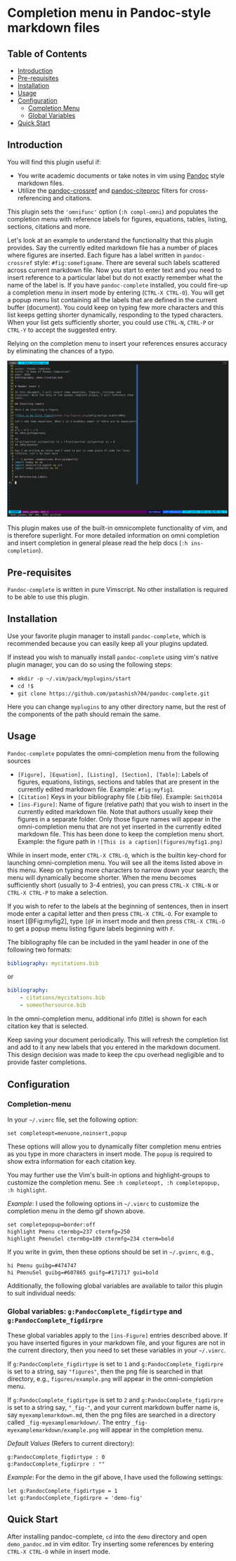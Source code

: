# Completion menu in Pandoc-style markdown files

## Table of Contents

- [Introduction](#introduction)
- [Pre-requisites](#pre-requisites)
- [Installation](#installation)
- [Usage](#Usage)
- [Configuration](#configuration)
    - [Completion Menu](#completion-menu)
    - [Global Variables](#global-variables-gpandoccomplete_figdirtype-and-gpandoccomplete_figdirpre)
- [Quick Start](#quick-start)

## Introduction

You will find this plugin useful if:

- You write academic documents or take notes in vim using
  [Pandoc](https://github.com/jgm/pandoc) style markdown files.
- Utilize the [pandoc-crossref](https://github.com/lierdakil/pandoc-crossref)
  and [pandoc-citeproc](https://github.com/jgm/pandoc-citeproc) filters for
  cross-referencing and citations.

This plugin sets the `'omnifunc'` option (`:h compl-omni`) and populates the
completion menu with reference labels for figures, equations, tables, listing,
sections, citations and more.

Let's look at an example to understand the functionality that this plugin
provides. Say the currently edited markdown file has a number of places where
figures are inserted. Each figure has a label written in `pandoc-crossref`
style: `#fig:somefigname`. There are several such labels scattered across
current markdown file. Now you start to enter text and you need to insert
reference to a particular label but do not exactly remember what the name of
the label is.  If you have `pandoc-complete` installed, you could fire-up a
completion menu in insert mode by entering (`CTRL-X CTRL-O`). You will get a
popup menu list containing all the labels that are defined in the current
buffer (document). You could keep on typing few more characters and this list
keeps getting shorter dynamically, responding to the typed characters. When
your list gets sufficiently shorter, you could use `CTRL-N`, `CTRL-P` or
`CTRL-Y` to accept the suggested entry.

Relying on the completion menu to insert your references ensures accuracy by
eliminating the chances of a typo.

![A demonstration of how the CTRL-X CTRL-O key-chord fires up a completion menu](demo/Peek-demo.gif "Peek-demo")

This plugin makes use of the built-in omnicomplete functionality of vim, and is
therefore superlight. For more detailed information on omni completion and
insert completion in general please read the help docs (`:h ins-completion`).

## Pre-requisites

`Pandoc-complete` is written in pure Vimscript. No other installation is
required to be able to use this plugin.

## Installation

Use your favorite plugin manager to install `pandoc-complete`, which is
recommended because you can easily keep all your plugins updated.

If instead you wish to manually install `pandoc-complete` using vim's native
plugin manager, you can do so using the following steps:

- `mkdir -p ~/.vim/pack/myplugins/start`
- `cd !$`
- `git clone https://github.com/patashish704/pandoc-complete.git`

Here you can change `myplugins` to any other directory name, but the rest of the
components of the path should remain the same.

## Usage

`Pandoc-complete` populates the omni-completion menu from the following sources

- `[Figure], [Equation], [Listing], [Section], [Table]`: Labels of figures,
  equations, listings, sections and tables that are present in the currently
  edited markdown file. Example: `#fig:myfig1`.
- `[Citation]` Keys in your bibliography file (.bib file). Example: `Smith2014`
- `[ins-Figure]`: Name of figure (relative path) that you wish to insert in the
  currently edited markdown file. Note that authors usually keep their figures
  in a separate folder. Only those figure names will appear in the
  omni-completion menu that are not yet inserted in the currently edited
  markdown file. This has been done to keep the completion menu short. Example:
  the figure path in `![This is a caption](figures/myfig1.png)`

While in insert mode, enter `CTRL-X CTRL-O`, which is the builtin key-chord for
launching omni-completion menu. You will see all the items listed above in this
menu. Keep on typing more characters to narrow down your search; the menu will
dynamically become shorter. When the menu becomes sufficiently short (usually
to 3-4 entries), you can press `CTRL-X CTRL-N` or `CTRL-X CTRL-P` to make a
selection.

If you wish to refer to the labels at the beginning of sentences, then in
insert mode enter a capital letter and then press `CTRL-X CTRL-O`. For example
to insert [@Fig:myfig2], type `[@F` in insert mode and then press `CTRL-X
CTRL-O` to get a popup menu listing figure labels beginning with `F`.

The bibliography file can be included in the yaml header in one of the
following two formats:

``` yaml
bibliography: mycitations.bib
```

or

``` yaml
bibliography:
    - citations/mycitations.bib
    - someothersource.bib
```

In the omni-completion menu, additional info (title) is shown for each citation
key that is selected.

Keep saving your document periodically. This will refresh the completion list
and add to it any new labels that you entered in the markdown document. This
design decision was made to keep the cpu overhead negligible and to provide
faster completions.

## Configuration

### Completion-menu

In your `~/.vimrc` file, set the following option:

``` vim
set completeopt=menuone,noinsert,popup
```

These options will allow you to dynamically filter completion menu entries as
you type in more characters in insert mode. The `popup` is required to show
extra information for each citation key.

You may further use the Vim's built-in options and highlight-groups to
customize the completion menu. See `:h completeopt, :h completepopup, :h
highlight`.

*Example*: I used the following options in `~/.vimrc` to customize the
completion menu in the demo gif shown above.

``` vim
set completepopup=border:off
highlight Pmenu ctermbg=237 ctermfg=250
highlight PmenuSel ctermbg=109 ctermfg=234 cterm=bold
```

If you write in gvim, then these options should be set in `~/.gvimrc`, e.g.,

``` vim
hi Pmenu guibg=#474747
hi PmenuSel guibg=#607865 guifg=#171717 gui=bold
```

Additionally, the following global variables are available to tailor this
plugin to suit individual needs:

### Global variables: `g:PandocComplete_figdirtype` and `g:PandocComplete_figdirpre`

These global variables apply to the `[ins-Figure]` entries described above. If
you have inserted figures in your markdown file, and your figures are not in
the current directory, then you need to set these variables in your `~/.vimrc`.

If `g:PandocComplete_figdirtype` is set to `1` and `g:PandocComplete_figdirpre`
is set to a string, say `"figures"`, then the png file is searched in that
directory, e.g., `figures/example.png` will appear in the omni-completion menu.

If `g:PandocComplete_figdirtype` is set to `2` and `g:PandocComplete_figdirpre`
is set to a string say, `"_fig-"`, and your current markdown buffer name is,
say `myexamplemarkdown.md`, then the png files are searched in a directory
called `_fig-myexamplemarkdown/`. The entry
`_fig-myexamplemarkdown/example.png` will appear in the completion menu.

*Default Values* (Refers to current directory):

    g:PandocComplete_figdirtype : 0
    g:PandocComplete_figdirpre : ""

*Example*: For the demo in the gif above, I have used the following settings:

``` vim
let g:PandocComplete_figdirtype = 1
let g:PandocComplete_figdirpre = 'demo-fig'
```

## Quick Start

After installing pandoc-complete, `cd` into the `demo` directory and open
`demo_pandoc.md` in vim editor. Try inserting some references by entering
`CTRL-X CTRL-O` while in insert mode.
